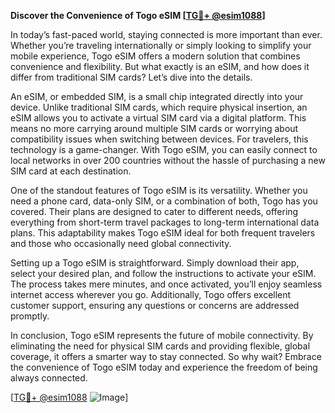 **Discover the Convenience of Togo eSIM [[TG💪+ @esim1088](https://t.me/s/esim1088)]**

In today’s fast-paced world, staying connected is more important than ever. Whether you’re traveling internationally or simply looking to simplify your mobile experience, Togo eSIM offers a modern solution that combines convenience and flexibility. But what exactly is an eSIM, and how does it differ from traditional SIM cards? Let’s dive into the details.

An eSIM, or embedded SIM, is a small chip integrated directly into your device. Unlike traditional SIM cards, which require physical insertion, an eSIM allows you to activate a virtual SIM card via a digital platform. This means no more carrying around multiple SIM cards or worrying about compatibility issues when switching between devices. For travelers, this technology is a game-changer. With Togo eSIM, you can easily connect to local networks in over 200 countries without the hassle of purchasing a new SIM card at each destination.

One of the standout features of Togo eSIM is its versatility. Whether you need a phone card, data-only SIM, or a combination of both, Togo has you covered. Their plans are designed to cater to different needs, offering everything from short-term travel packages to long-term international data plans. This adaptability makes Togo eSIM ideal for both frequent travelers and those who occasionally need global connectivity.

Setting up a Togo eSIM is straightforward. Simply download their app, select your desired plan, and follow the instructions to activate your eSIM. The process takes mere minutes, and once activated, you’ll enjoy seamless internet access wherever you go. Additionally, Togo offers excellent customer support, ensuring any questions or concerns are addressed promptly.

In conclusion, Togo eSIM represents the future of mobile connectivity. By eliminating the need for physical SIM cards and providing flexible, global coverage, it offers a smarter way to stay connected. So why wait? Embrace the convenience of Togo eSIM today and experience the freedom of being always connected.

[[TG💪+ @esim1088](https://t.me/s/esim1088) ![Image](https://i.postimg.cc/Y0z9fWf4/image.png)]